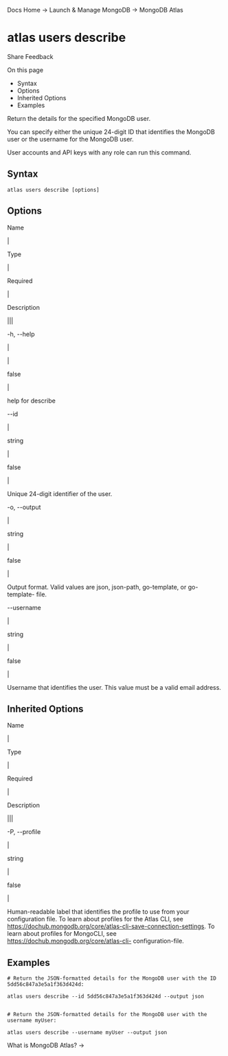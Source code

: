 Docs Home → Launch & Manage MongoDB → MongoDB Atlas

# atlas users describe

Share Feedback

On this page

  * Syntax
  * Options
  * Inherited Options
  * Examples

Return the details for the specified MongoDB user.

You can specify either the unique 24-digit ID that identifies the MongoDB user
or the username for the MongoDB user.

User accounts and API keys with any role can run this command.

## Syntax

    
    
    atlas users describe [options]  
      
  
## Options

Name

|

Type

|

Required

|

Description  
  
|||  
  
-h, --help

|

|

false

|

help for describe  
  
\--id

|

string

|

false

|

Unique 24-digit identifier of the user.  
  
-o, --output

|

string

|

false

|

Output format. Valid values are json, json-path, go-template, or go-template-
file.  
  
\--username

|

string

|

false

|

Username that identifies the user. This value must be a valid email address.  
  
## Inherited Options

Name

|

Type

|

Required

|

Description  
  
|||  
  
-P, --profile

|

string

|

false

|

Human-readable label that identifies the profile to use from your
configuration file. To learn about profiles for the Atlas CLI, see
https://dochub.mongodb.org/core/atlas-cli-save-connection-settings. To learn
about profiles for MongoCLI, see https://dochub.mongodb.org/core/atlas-cli-
configuration-file.  
  
## Examples

    
    
    # Return the JSON-formatted details for the MongoDB user with the ID 5dd56c847a3e5a1f363d424d:  
      
    atlas users describe --id 5dd56c847a3e5a1f363d424d --output json  
      
    
    # Return the JSON-formatted details for the MongoDB user with the username myUser:  
      
    atlas users describe --username myUser --output json  
  
What is MongoDB Atlas? →

